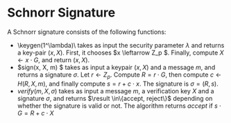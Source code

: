 # Schnorr Signature
A Schnorr signature consists of the following functions:
* \\keygen(1^\lambda)\\ takes as input the security parameter $\lambda$ and returns a key-pair $(x, X)$. First, it chooses $x \leftarrow Z_p $. Finally, compute $X \leftarrow x \cdot G$, and return $(x, X)$.
* $sign(x, X, m) $ takes as input a keypair $(x, X)$ and a message $m$, and returns a signature $\sigma$. Let $r \leftarrow Z_p$. Compute $R = r \cdot G$, then compute $c \leftarrow H(R, X, m)$, and finally compute $s = r + c \cdot x$. The signature is $\sigma = (R, s)$.
* $verify(m, X, \sigma)$ takes as input a message $m$, a verification key $X$ and a signature $\sigma$, and returns $\result \in\{accept, reject\}$ depending on whether the signature is valid or not. The algorithm returns $accept$ if $s \cdot G = R + c\cdot X$
